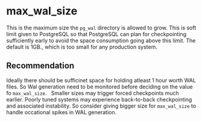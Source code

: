 # max_wal_size
This is the maximum size the `pg_wal` directory is allowed to grow. This is soft limit given to PostgreSQL so that PostgreSQL can plan for checkpointing sufficiently early to avoid the space consumption going above this limit.
The default is 1GB., which is too small for any production system.

## Recommendation
Ideally there should be sufficinet space for holding atleast 1 hour worth WAL files. So Wal generation need to be monitored before deciding on the value fo `max_wal_size`.  
Smaller sizes may trigger forced checkpoints much earlier.
Poorly tuned systems may experience back-to-back checkpointing and associated instability. So consider giving bigger size for `max_wal_size` to handle occational spikes in WAL generation.


